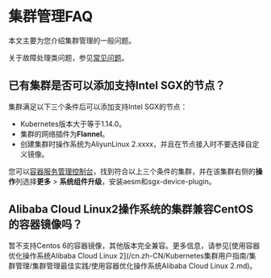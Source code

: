 # 集群管理FAQ

本文主要为您介绍集群管理的一般问题。

关于故障处理类问题，参见[常见问题](https://help.aliyun.com/knowledge_detail/148453.html)。

## 已有集群是否可以添加支持Intel SGX的节点？

集群满足以下三个条件后可以添加支持Intel SGX的节点：

-   Kubernetes版本大于等于1.14.0。
-   集群的网络插件为**Flannel**。
-   创建集群时操作系统为AliyunLinux 2.xxxx，并且在节点接入时不要选择自定义镜像。

您可以[容器服务管理控制台](https://cs.console.aliyun.com/)，找到符合以上三个条件的集群，并在该集群右侧的**操作**列选择**更多** \> **系统组件升级**，安装aesm和sgx-device-plugin。

## Alibaba Cloud Linux2操作系统的集群兼容CentOS的容器镜像吗？

暂不支持Centos 6的容器镜像，其他版本完全兼容。更多信息，请参见[使用容器优化操作系统Alibaba Cloud Linux 2](/cn.zh-CN/Kubernetes集群用户指南/集群管理/集群管理最佳实践/使用容器优化操作系统Alibaba Cloud Linux 2.md)。

